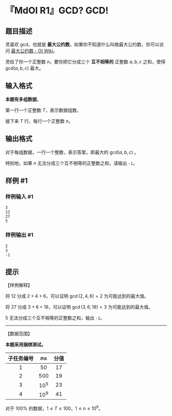 # 『MdOI R1』GCD? GCD!

## 题目描述

灵喜欢 $\mathrm{gcd}$，也就是 **最大公约数**。如果你不知道什么叫做最大公约数，你可以访问 [最大公约数 - OI Wiki](https://oi-wiki.org/math/gcd/)。

灵给了你一个正整数 $n$，要你把它分成三个 **互不相等的** 正整数 $a,b,c$ 之和，使得 $\mathrm{gcd}(a,b,c)$ 最大。

## 输入格式

**本题有多组数据**。

第一行一个正整数 $T$，表示数据组数。

接下来 $T$ 行，每行一个正整数 $n$。

## 输出格式

对于每组数据，一行一个整数，表示答案，即最大的 $\mathrm{gcd}(a,b,c)$ 。 

特别地，如果 $n$ 无法分成三个互不相等的正整数之和，请输出 `-1`。

## 样例 #1

### 样例输入 #1
```
3
12
27
5
```

### 样例输出 #1

```
2
3
-1
```

## 提示

【样例解释】

将 $12$ 分成 $2+4+6$，可以证明 $\gcd(2,4,6)=2$ 为可能达到的最大值。

将 $27$ 分成 $3+6+18$，可以证明 $\gcd(3,6,18)=3$ 为可能达到的最大值。

$5$ 无法分成三个互不相等的正整数之和，输出 `-1`。

---

【数据范围】

**本题采用捆绑测试。**

| 子任务编号 | $n\leq$ | 分值 |
| :--------: | :-----: | :--: |
|     1      |  $50$   |  17  |
|     2      |  $500$  |  19  |
|     3      | $10^5$  |  23  |
|     4      | $10^9$  |  41  |

对于 $100\%$ 的数据，$1\le T \le 100$，$1\le n\le 10^9$。
